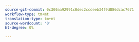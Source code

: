 ```yaml
---
source-git-commit: 0c300aa92991c0dec2ccdeeb34f9d886dcac7671
workflow-type: tm+mt
translation-type: tm+mt
source-wordcount: '0'
ht-degree: 0%

---
```


